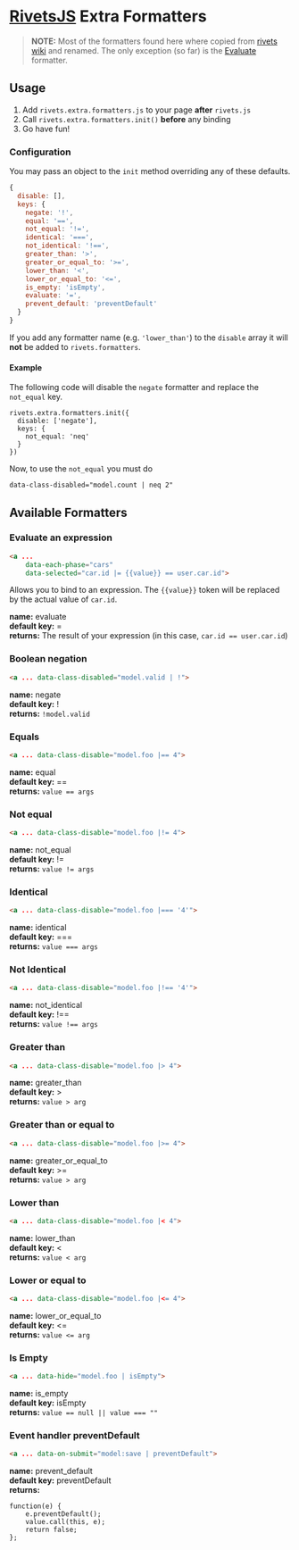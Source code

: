 # [RivetsJS](http://www.rivetsjs.com/) Extra Formatters

> **NOTE:** Most of the formatters found here where copied from [rivets wiki](https://github.com/mikeric/rivets/wiki/Example-formatters) and renamed. The only exception (so far) is the [Evaluate](#evaluate-an-expression) formatter.

## Usage

1. Add `rivets.extra.formatters.js` to your page **after** `rivets.js`
2. Call `rivets.extra.formatters.init()` **before** any binding
3. Go have fun!

### Configuration

You may pass an object to the `init` method overriding any of these defaults.

```javascript
{
  disable: [],
  keys: {
    negate: '!',
    equal: '==',
    not_equal: '!=',
    identical: '===',
    not_identical: '!==',
    greater_than: '>',
    greater_or_equal_to: '>=',
    lower_than: '<',
    lower_or_equal_to: '<=',
    is_empty: 'isEmpty',
    evaluate: '=',
    prevent_default: 'preventDefault'
  }
}
```

If you add any formatter name (e.g. `'lower_than'`) to the `disable` array it will **not** be added to `rivets.formatters`.

#### Example

The following code will disable the `negate` formatter and replace the `not_equal` key.

    rivets.extra.formatters.init({ 
      disable: ['negate'],
      keys: {
        not_equal: 'neq'
      }
    })
    
Now, to use the `not_equal` you must do

    data-class-disabled="model.count | neq 2"  
    

## Available Formatters

### Evaluate an expression

```html
<a ... 
    data-each-phase="cars" 
    data-selected="car.id |= {{value}} == user.car.id">
```

Allows you to bind to an expression. The `{{value}}` token will be replaced by the actual value of `car.id`.

**name:** evaluate <br/>
**default key:** = <br/>
**returns:** The result of your expression (in this case, `car.id == user.car.id`)

### Boolean negation

```html
<a ... data-class-disabled="model.valid | !">
```

**name:** negate <br/>
**default key:** ! <br/>
**returns:** `!model.valid`


### Equals


```html
<a ... data-class-disable="model.foo |== 4">
```

**name:** equal <br/>
**default key:** == <br/>
**returns:** `value == args`


### Not equal

```html
<a ... data-class-disable="model.foo |!= 4">
```

**name:** not_equal <br/>
**default key:** != <br/>
**returns:** `value != args`


### Identical


```html
<a ... data-class-disable="model.foo |=== '4'">
```

**name:** identical <br/>
**default key:** === <br/>
**returns:** `value === args`


### Not Identical

```html
<a ... data-class-disable="model.foo |!== '4'">
```

**name:** not_identical <br/>
**default key:** !== <br/>
**returns:** `value !== args`


### Greater than

```html
<a ... data-class-disable="model.foo |> 4">
```

**name:** greater_than <br/>
**default key:** > <br/>
**returns:** `value > arg`


### Greater than or equal to

```html
<a ... data-class-disable="model.foo |>= 4">
```

**name:** greater_or_equal_to <br/>
**default key:** >= <br/>
**returns:** `value > arg`


### Lower than

```html
<a ... data-class-disable="model.foo |< 4">
```

**name:** lower_than <br/>
**default key:** < <br/>
**returns:** `value < arg`


### Lower or equal to

```html
<a ... data-class-disable="model.foo |<= 4">
```

**name:** lower_or_equal_to <br/>
**default key:** <= <br/>
**returns:** `value <= arg`
	
	
### Is Empty

```html
<a ... data-hide="model.foo | isEmpty">
```

**name:** is_empty <br/>
**default key:** isEmpty <br/>
**returns:** `value == null || value === ""`


### Event handler preventDefault

```html
<a ... data-on-submit="model:save | preventDefault">
```

**name:** prevent_default <br/>
**default key:** preventDefault <br/>
**returns:**

    function(e) {
        e.preventDefault();
        value.call(this, e);
        return false;
    };
